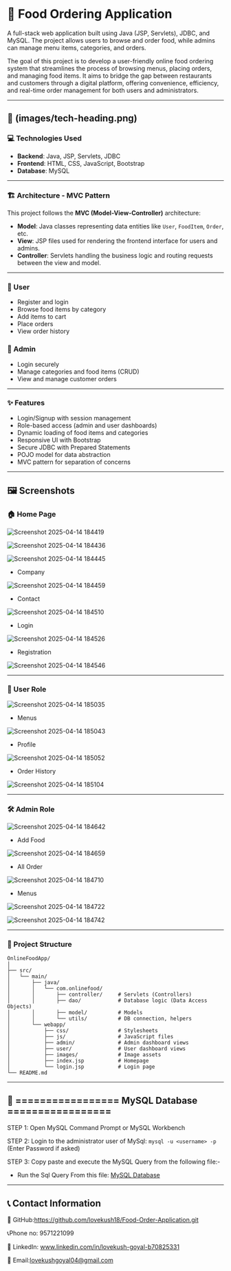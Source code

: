 # 🍔 Food Ordering Application

A full-stack web application built using Java (JSP, Servlets), JDBC, and MySQL. The project allows users to browse and order food, while admins can manage menu items, categories, and orders.

The goal of this project is to develop a user-friendly online food ordering system that streamlines the process of browsing menus, placing orders, and managing food items. It aims to bridge the gap between restaurants and customers through a digital platform, offering convenience, efficiency, and real-time order management for both users and administrators.

---

## 🧰 (images/tech-heading.png)

### 💻 Technologies Used

- **Backend**: Java, JSP, Servlets, JDBC  
- **Frontend**: HTML, CSS, JavaScript, Bootstrap  
- **Database**: MySQL  

---

### 🏗️ Architecture - MVC Pattern

This project follows the **MVC (Model-View-Controller)** architecture:

- **Model**: Java classes representing data entities like `User`, `FoodItem`, `Order`, etc.  
- **View**: JSP files used for rendering the frontend interface for users and admins.  
- **Controller**: Servlets handling the business logic and routing requests between the view and model.  

---

### 👤 User

- Register and login  
- Browse food items by category  
- Add items to cart  
- Place orders  
- View order history  

### 🔐 Admin

- Login securely  
- Manage categories and food items (CRUD)  
- View and manage customer orders  

---

### ✨ Features

- Login/Signup with session management  
- Role-based access (admin and user dashboards)  
- Dynamic loading of food items and categories  
- Responsive UI with Bootstrap  
- Secure JDBC with Prepared Statements  
- POJO model for data abstraction  
- MVC pattern for separation of concerns  

---

## 🖼️ Screenshots

 ### 🏠 Home Page
   
 ![Screenshot 2025-04-14 184419](https://github.com/user-attachments/assets/2e3faab6-4a1f-40f0-b295-665f523d166a)

 ![Screenshot 2025-04-14 184436](https://github.com/user-attachments/assets/a0fe2305-4358-44f9-a472-e6e4207e0128)

 ![Screenshot 2025-04-14 184445](https://github.com/user-attachments/assets/9389c4d7-87d4-45f5-a6f1-c9edb027a367)

 - Company
   
 ![Screenshot 2025-04-14 184459](https://github.com/user-attachments/assets/a709bbe9-9ca7-46c9-9802-feff2fa00d25)

 - Contact
   
 ![Screenshot 2025-04-14 184510](https://github.com/user-attachments/assets/f85c1916-e127-475f-bb34-d16de67bd359)

 - Login
   
 ![Screenshot 2025-04-14 184526](https://github.com/user-attachments/assets/5340475c-84ac-46ca-850b-f6b75ba6e469)
 
 - Registration
   
 ![Screenshot 2025-04-14 184546](https://github.com/user-attachments/assets/9ad60134-55f6-468c-8617-c44383e2cf76)

 ---
 
 ### 👤 User Role
 
 ![Screenshot 2025-04-14 185035](https://github.com/user-attachments/assets/9a93f232-f733-401d-be02-c2aca06bda4c)

 - Menus
   
 ![Screenshot 2025-04-14 185043](https://github.com/user-attachments/assets/3a1f2859-fb23-41a5-bb7b-90d0a0be9942)

 - Profile
   
 ![Screenshot 2025-04-14 185052](https://github.com/user-attachments/assets/aff9ef54-23d1-44d4-98a1-071c98f15bc2)

 - Order History
   
 ![Screenshot 2025-04-14 185104](https://github.com/user-attachments/assets/1fa07e6e-f5eb-4c16-b972-5ca7ea36d11c)

  ---
 
 ### 🛠️ Admin Role

 ![Screenshot 2025-04-14 184642](https://github.com/user-attachments/assets/6c86aa7b-b21f-42cc-ac06-c3db201e95c7)

 - Add Food
   
 ![Screenshot 2025-04-14 184659](https://github.com/user-attachments/assets/116d837e-b4e1-476c-af62-1f66d70dde56)

 - All Order
   
 ![Screenshot 2025-04-14 184710](https://github.com/user-attachments/assets/1fde895c-c8db-4e1f-9f87-feee354ac0f0)

 - Menus
   
 ![Screenshot 2025-04-14 184722](https://github.com/user-attachments/assets/79ae853d-815f-464a-b9f6-cba57d057d9b)

 ![Screenshot 2025-04-14 184742](https://github.com/user-attachments/assets/3a430e7d-dc7d-498d-8b40-0f92fac391a1)
 
---

### 📁 Project Structure

```
OnlineFoodApp/
│
├── src/
│   └── main/
│       ├── java/
│       │   └── com.onlinefood/
│       │       ├── controller/     # Servlets (Controllers)
│       │       ├── dao/            # Database logic (Data Access Objects)
│       │       ├── model/          # Models
│       │       └── utils/          # DB connection, helpers
│       └── webapp/
│           ├── css/                # Stylesheets
│           ├── js/                 # JavaScript files
│           ├── admin/              # Admin dashboard views
│           ├── user/               # User dashboard views
│           ├── images/             # Image assets
│           ├── index.jsp           # Homepage
│           └── login.jsp           # Login page
└── README.md
```
---

## 🍚 ================= MySQL Database =================

 STEP 1: Open MySQL Command Prompt or MySQL Workbench

 STEP 2: Login to the administrator user of MySql:
	 ```mysql -u <username> -p``` (Enter Password if asked)

 STEP 3: Copy paste and execute the MySQL Query from the following file:-
 - Run the Sql Query From this file: [MySQL Database](https://github.com/lovekush18/Food-Order-Application.git ) 

---

 ## 📞 Contact Information

  🐙 GitHub:https://github.com/lovekush18/Food-Order-Application.git

  📞Phone no: 9571221099
  
  💼 LinkedIn: www.linkedin.com/in/lovekush-goyal-b70825331

  📧 Email:lovekushgoyal04@gmail.com
